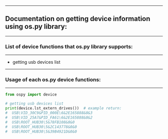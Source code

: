 ------------------------
## Documentation on getting device information using os.py library:
------------------------
### List of device functions that os.py library supports:
------------------------

* getting usb devices list

------------------------
### Usage of each os.py device functions:
------------------------

```python
from ospy import device

# getting usb devices list
print(device.lst_extern_drives())  # example return:
#  USB\VID_30C9&PID_000E\6&2E165888&0&3
#  USB\VID_25A7&PID_FA61\6&2E165888&0&2
#  USB\ROOT_HUB30\5&78FB108&0&0
#  USB\ROOT_HUB30\5&2C143778&0&0
#  USB\ROOT_HUB30\5&39B4921D&0&0
```